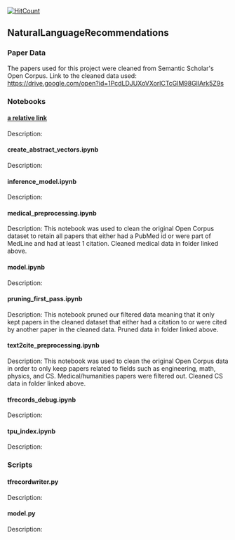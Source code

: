 [![HitCount](http://hits.dwyl.io/Santosh-Gupta/NaturalLanguageRecommendations.svg)](http://hits.dwyl.io/Santosh-Gupta/NaturalLanguageRecommendations)

## NaturalLanguageRecommendations

### Paper Data
The papers used for this project were cleaned from Semantic Scholar's Open Corpus. 
Link to the cleaned data used: https://drive.google.com/open?id=1PcdLDJUXoVXorlCTcGlM98GllArk5Z9s


### Notebooks
#### [a relative link](build_index_and_search.ipynb)
Description: 

#### create_abstract_vectors.ipynb
Description: 

#### inference_model.ipynb
Description: 

#### medical_preprocessing.ipynb
Description: This notebook was used to clean the original Open Corpus dataset to retain all papers that either had a PubMed id or were part of MedLine and had at least 1 citation. Cleaned medical data in folder linked above.

#### model.ipynb
Description: 

#### pruning_first_pass.ipynb
Description: This notebook pruned our filtered data meaning that it only kept papers in the cleaned dataset that either had a citation to or were cited by another paper in the cleaned data. Pruned data in folder linked above.

#### text2cite_preprocessing.ipynb
Description: This notebook was used to clean the original Open Corpus data in order to only keep papers related to fields such as engineering, math, physics, and CS. Medical/humanities papers were filtered out. Cleaned CS data in folder linked above.

#### tfrecords_debug.ipynb
Description: 

#### tpu_index.ipynb
Description: 

### Scripts
#### tfrecordwriter.py
Description: 

#### model.py
Description: 

